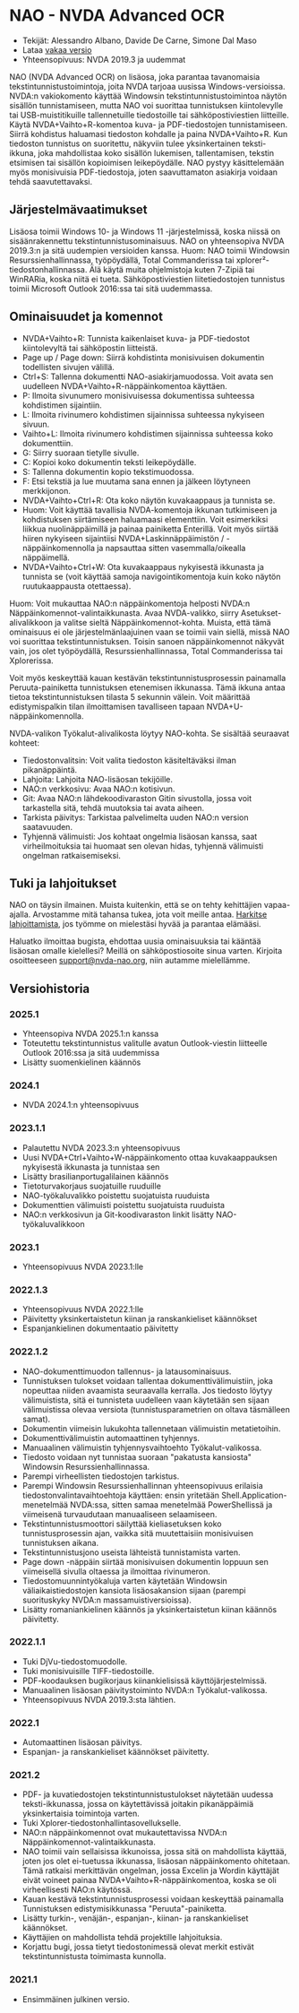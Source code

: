 # NAO - NVDA Advanced OCR

* Tekijät: Alessandro Albano, Davide De Carne, Simone Dal Maso
* Lataa [vakaa versio][1]
* Yhteensopivuus: NVDA 2019.3 ja uudemmat

NAO (NVDA Advanced OCR) on lisäosa, joka parantaa tavanomaisia tekstintunnistustoimintoja, joita NVDA tarjoaa uusissa Windows-versioissa.
NVDA:n vakiokomento käyttää Windowsin tekstintunnistustoimintoa näytön sisällön tunnistamiseen, mutta NAO voi suorittaa tunnistuksen kiintolevylle tai USB-muistitikuille tallennetuille tiedostoille tai sähköpostiviestien liitteille.
Käytä NVDA+Vaihto+R-komentoa kuva- ja PDF-tiedostojen tunnistamiseen.
Siirrä kohdistus haluamasi tiedoston kohdalle ja paina NVDA+Vaihto+R.
Kun tiedoston tunnistus on suoritettu, näkyviin tulee yksinkertainen teksti-ikkuna, joka mahdollistaa koko sisällön lukemisen, tallentamisen, tekstin etsimisen tai sisällön kopioimisen leikepöydälle.
NAO pystyy käsittelemään myös monisivuisia PDF-tiedostoja, joten saavuttamaton asiakirja voidaan tehdä saavutettavaksi.

## Järjestelmävaatimukset
Lisäosa toimii Windows 10- ja Windows 11 -järjestelmissä, koska niissä on sisäänrakennettu tekstintunnistusominaisuus.
NAO on yhteensopiva NVDA 2019.3:n ja sitä uudempien versioiden kanssa.
Huom: NAO toimii Windowsin Resurssienhallinnassa, työpöydällä, Total Commanderissa tai xplorer²-tiedostonhallinnassa. Älä käytä muita ohjelmistoja kuten 7-Zipiä tai WinRARia, koska niitä ei tueta.
Sähköpostiviestien liitetiedostojen tunnistus toimii Microsoft Outlook 2016:ssa tai sitä uudemmassa.

## Ominaisuudet ja komennot
* NVDA+Vaihto+R: Tunnista kaikenlaiset kuva- ja PDF-tiedostot kiintolevyltä tai sähköpostin liitteistä.
* Page up / Page down: Siirrä kohdistinta monisivuisen dokumentin todellisten sivujen välillä.
* Ctrl+S: Tallenna dokumentti NAO-asiakirjamuodossa. Voit avata sen uudelleen NVDA+Vaihto+R-näppäinkomentoa käyttäen.
* P: Ilmoita sivunumero monisivuisessa dokumentissa suhteessa kohdistimen sijaintiin.
* L: Ilmoita rivinumero kohdistimen sijainnissa suhteessa nykyiseen sivuun.
* Vaihto+L: Ilmoita rivinumero kohdistimen sijainnissa suhteessa koko dokumenttiin.
* G: Siirry suoraan tietylle sivulle.
* C: Kopioi koko dokumentin teksti leikepöydälle.
* S: Tallenna dokumentin kopio tekstimuodossa.
* F: Etsi tekstiä ja lue muutama sana ennen ja jälkeen löytyneen merkkijonon.
* NVDA+Vaihto+Ctrl+R: Ota koko näytön kuvakaappaus ja tunnista se.
* Huom: Voit käyttää tavallisia NVDA-komentoja ikkunan tutkimiseen ja kohdistuksen siirtämiseen haluamaasi elementtiin. Voit esimerkiksi liikkua nuolinäppäimillä ja painaa painiketta Enterillä. Voit myös siirtää hiiren nykyiseen sijaintiisi NVDA+Laskinnäppäimistön / -näppäinkomennolla ja napsauttaa sitten vasemmalla/oikealla näppäimellä.
* NVDA+Vaihto+Ctrl+W: Ota kuvakaappaus nykyisestä ikkunasta ja tunnista se (voit käyttää samoja navigointikomentoja kuin koko näytön ruutukaappausta otettaessa).

Huom: Voit mukauttaa NAO:n näppäinkomentoja helposti NVDA:n Näppäinkomennot-valintaikkunasta. Avaa NVDA-valikko, siirry Asetukset-alivalikkoon ja valitse sieltä Näppäinkomennot-kohta. Muista, että tämä ominaisuus ei ole järjestelmänlaajuinen vaan se toimii vain siellä, missä NAO voi suorittaa tekstintunnistuksen. Toisin sanoen näppäinkomennot näkyvät vain, jos olet työpöydällä, Resurssienhallinnassa, Total Commanderissa tai Xplorerissa.

Voit myös keskeyttää kauan kestävän tekstintunnistusprosessin painamalla Peruuta-painiketta tunnistuksen etenemisen ikkunassa. Tämä ikkuna antaa tietoa tekstintunnistuksen tilasta 5 sekunnin välein. Voit määrittää edistymispalkin tilan ilmoittamisen tavalliseen tapaan NVDA+U-näppäinkomennolla.

NVDA-valikon Työkalut-alivalikosta löytyy NAO-kohta. Se sisältää seuraavat kohteet:
* Tiedostonvalitsin: Voit valita tiedoston käsiteltäväksi ilman pikanäppäintä.
* Lahjoita: Lahjoita NAO-lisäosan tekijöille.
* NAO:n verkkosivu: Avaa NAO:n kotisivun.
* Git: Avaa NAO:n lähdekoodivaraston Gitin sivustolla, jossa voit tarkastella sitä, tehdä muutoksia tai avata aiheen.
* Tarkista päivitys: Tarkistaa palvelimelta uuden NAO:n version saatavuuden.
* Tyhjennä välimuisti: Jos kohtaat ongelmia lisäosan kanssa, saat virheilmoituksia tai huomaat sen olevan hidas, tyhjennä välimuisti ongelman ratkaisemiseksi.


## Tuki ja lahjoitukset
NAO on täysin ilmainen. Muista kuitenkin, että se on tehty kehittäjien vapaa-ajalla.
Arvostamme mitä tahansa tukea, jota voit meille antaa.
<a href="https://nvda-nao.org/donate">Harkitse lahjoittamista</a>, jos työmme on mielestäsi hyvää ja parantaa elämääsi.

Haluatko ilmoittaa bugista, ehdottaa uusia ominaisuuksia tai kääntää lisäosan omalle kielellesi? Meillä on sähköpostiosoite sinua varten. Kirjoita osoitteeseen support@nvda-nao.org, niin autamme mielellämme.

## Versiohistoria
### 2025.1
* Yhteensopiva NVDA 2025.1:n kanssa
* Toteutettu tekstintunnistus valitulle avatun Outlook-viestin liitteelle Outlook 2016:ssa ja sitä uudemmissa
* Lisätty suomenkielinen käännös

### 2024.1
* NVDA 2024.1:n yhteensopivuus

### 2023.1.1
* Palautettu NVDA 2023.3:n yhteensopivuus
* Uusi NVDA+Ctrl+Vaihto+W-näppäinkomento ottaa kuvakaappauksen nykyisestä ikkunasta ja tunnistaa sen
* Lisätty brasilianportugalilainen käännös
* Tietoturvakorjaus suojatuille ruuduille
* NAO-työkaluvalikko poistettu suojatuista ruuduista
* Dokumenttien välimuisti poistettu suojatuista ruuduista
* NAO:n verkkosivun ja Git-koodivaraston linkit lisätty NAO-työkaluvalikkoon

### 2023.1
* Yhteensopivuus NVDA 2023.1:lle

### 2022.1.3
* Yhteensopivuus NVDA 2022.1:lle
* Päivitetty yksinkertaistetun kiinan ja ranskankieliset käännökset
* Espanjankielinen dokumentaatio päivitetty

### 2022.1.2
* NAO-dokumenttimuodon tallennus- ja latausominaisuus.
* Tunnistuksen tulokset voidaan tallentaa dokumenttivälimuistiin, joka nopeuttaa niiden avaamista seuraavalla kerralla. Jos tiedosto löytyy välimuistista, sitä ei tunnisteta uudelleen vaan käytetään sen sijaan välimuistissa olevaa versiota (tunnistusparametrien on oltava täsmälleen samat).
* Dokumentin viimeisin lukukohta tallennetaan välimuistin metatietoihin.
* Dokumenttivälimuistin automaattinen tyhjennys.
* Manuaalinen välimuistin tyhjennysvaihtoehto Työkalut-valikossa.
* Tiedosto voidaan nyt tunnistaa suoraan "pakatusta kansiosta" Windowsin Resurssienhallinnassa.
* Parempi virheellisten tiedostojen tarkistus.
* Parempi Windowsin Resurssienhallinnan yhteensopivuus erilaisia tiedostonvalintavaihtoehtoja käyttäen: ensin yritetään Shell.Application-menetelmää NVDA:ssa, sitten samaa menetelmää PowerShellissä ja viimeisenä turvaudutaan manuaaliseen selaamiseen.
* Tekstintunnistusmoottori säilyttää kieliasetuksen koko tunnistusprosessin ajan, vaikka sitä muutettaisiin monisivuisen tunnistuksen aikana.
* Tekstintunnistusjono useista lähteistä tunnistamista varten.
* Page down -näppäin siirtää monisivuisen dokumentin loppuun sen viimeisellä sivulla oltaessa ja ilmoittaa rivinumeron.
* Tiedostomuunnintyökaluja varten käytetään Windowsin väliaikaistiedostojen kansiota lisäosakansion sijaan (parempi suorituskyky NVDA:n massamuistiversioissa).
* Lisätty romaniankielinen käännös ja yksinkertaistetun kiinan käännös päivitetty.

### 2022.1.1
* Tuki DjVu-tiedostomuodolle.
* Tuki monisivuisille TIFF-tiedostoille.
* PDF-koodauksen bugikorjaus kiinankielisissä käyttöjärjestelmissä.
* Manuaalinen lisäosan päivitystoiminto NVDA:n Työkalut-valikossa.
* Yhteensopivuus NVDA 2019.3:sta lähtien.

### 2022.1
* Automaattinen lisäosan päivitys.
* Espanjan- ja ranskankieliset käännökset päivitetty.

### 2021.2
* PDF- ja kuvatiedostojen tekstintunnistustulokset näytetään uudessa teksti-ikkunassa, jossa on käytettävissä joitakin pikanäppäimiä yksinkertaisia toimintoja varten.
* Tuki Xplorer-tiedostonhallintasovellukselle.
* NAO:n näppäinkomennot ovat mukautettavissa NVDA:n Näppäinkomennot-valintaikkunasta.
* NAO toimii vain sellaisissa ikkunoissa, jossa sitä on mahdollista käyttää, joten jos olet ei-tuetussa ikkunassa, lisäosan näppäinkomento ohitetaan. Tämä ratkaisi merkittävän ongelman, jossa Excelin ja Wordin käyttäjät eivät voineet painaa NVDA+Vaihto+R-näppäinkomentoa, koska se oli virheellisesti NAO:n käytössä.
* Kauan kestävä tekstintunnistusprosessi voidaan keskeyttää painamalla Tunnistuksen edistymisikkunassa "Peruuta"-painiketta.
* Lisätty turkin-, venäjän-, espanjan-, kiinan- ja ranskankieliset käännökset.
* Käyttäjien on mahdollista tehdä projektille lahjoituksia.
* Korjattu bugi, jossa tietyt tiedostonimessä olevat merkit estivät tekstintunnistusta toimimasta kunnolla.

### 2021.1
* Ensimmäinen julkinen versio.


[1]: https://nvda-nao.org/download
